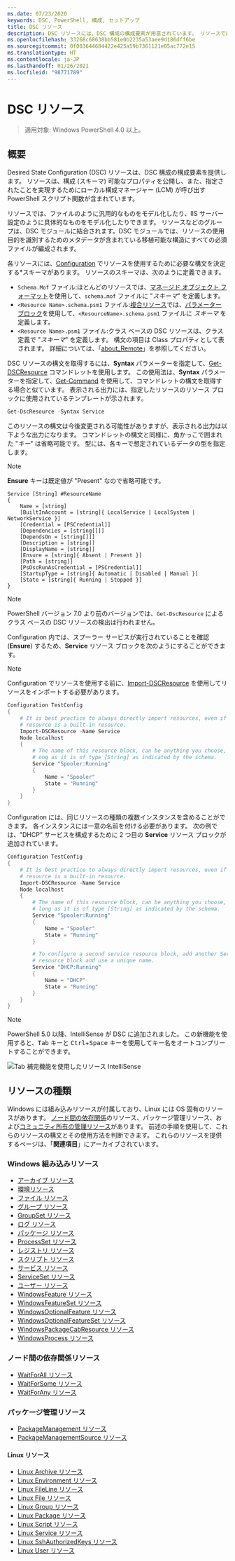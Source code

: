 ```yaml
---
ms.date: 07/23/2020
keywords: DSC, PowerShell, 構成, セットアップ
title: DSC リソース
description: DSC リソースには、DSC 構成の構成要素が用意されています。 リソースでは構成可能なプロパティ (スキーマ) が公開され、構成を適用するために LCM によって使用される PowerShell スクリプト関数が含まれています。
ms.openlocfilehash: 33268c68638bb581e0b2235a53aee9d186dff6be
ms.sourcegitcommit: 0f003644684422e425a59b7361121e05ac772e15
ms.translationtype: HT
ms.contentlocale: ja-JP
ms.lasthandoff: 01/26/2021
ms.locfileid: "98771789"
---
```

# <a name="dsc-resources"></a>DSC リソース

> 適用対象: Windows PowerShell 4.0 以上。

## <a name="overview"></a>概要

Desired State Configuration (DSC) リソースは、DSC 構成の構成要素を提供します。 リソースは、構成 (スキーマ) 可能なプロパティを公開し、また、指定されたことを実現するためにローカル構成マネージャー (LCM) が呼び出す PowerShell スクリプト関数が含まれています。

リソースでは、ファイルのように汎用的なものをモデル化したり、IIS サーバー設定のように具体的なものをモデル化したりできます。 リソースなどのグループは、DSC モジュールに結合されます。DSC モジュールでは、リソースの使用目的を識別するためのメタデータが含まれている移植可能な構造にすべての必須ファイルが編成されます。

各リソースには、[Configuration](../configurations/configurations.md) でリソースを使用するために必要な構文を決定する*スキーマがあります。 リソースのスキーマは、次のように定義できます。

- `Schema.Mof` ファイル:ほとんどのリソースでは、[マネージド オブジェクト フォーマット](/windows/desktop/wmisdk/managed-object-format--mof-)を使用して、`schema.mof` ファイルに "_スキーマ_" を定義します。
- `<Resource Name>.schema.psm1` ファイル:[複合リソース](../configurations/compositeConfigs.md)では、[パラメーター ブロック](/powershell/module/microsoft.powershell.core/about/about_functions#functions-with-parameters)を使用して、`<ResourceName>.schema.psm1` ファイルに _スキーマ_ を定義します。
- `<Resource Name>.psm1` ファイル:クラス ベースの DSC リソースは、クラス定義で "_スキーマ_" を定義します。 構文の項目は Class プロパティとして表されます。 詳細については、「[about_Remote](/powershell/module/psdesiredstateconfiguration/about/about_classes_and_dsc)」を参照してください。

DSC リソースの構文を取得するには、**Syntax** パラメーターを指定して、[Get-DSCResource](/powershell/module/PSDesiredStateConfiguration/Get-DscResource) コマンドレットを使用します。 この使用法は、**Syntax** パラメーターを指定して、[Get-Command](/powershell/module/microsoft.powershell.core/get-command) を使用して、コマンドレットの構文を取得する場合と似ています。 表示される出力には、指定したリソースのリソース ブロックに使用されているテンプレートが示されます。

```powershell
Get-DscResource -Syntax Service
```

このリソースの構文は今後変更される可能性がありますが、表示される出力は以下ような出力になります。 コマンドレットの構文と同様に、角かっこで囲まれた "_キー_" は省略可能です。 型には、各キーで想定されているデータの型を指定します。

> [!NOTE]
> **Ensure** キーは既定値が "Present" なので省略可能です。

```output
Service [String] #ResourceName
{
    Name = [string]
    [BuiltInAccount = [string]{ LocalService | LocalSystem | NetworkService }]
    [Credential = [PSCredential]]
    [Dependencies = [string[]]]
    [DependsOn = [string[]]]
    [Description = [string]]
    [DisplayName = [string]]
    [Ensure = [string]{ Absent | Present }]
    [Path = [string]]
    [PsDscRunAsCredential = [PSCredential]]
    [StartupType = [string]{ Automatic | Disabled | Manual }]
    [State = [string]{ Running | Stopped }]
}
```

> [!NOTE]
> PowerShell バージョン 7.0 より前のバージョンでは、`Get-DscResource` によるクラス ベースの DSC リソースの検出は行われません。

Configuration 内では、スプーラー サービスが実行されていることを確認 (**Ensure**) するため、**Service** リソース ブロックを次のようにすることができます。

> [!NOTE]
> Configuration でリソースを使用する前に、[Import-DSCResource](../configurations/import-dscresource.md) を使用してリソースをインポートする必要があります。

```powershell
Configuration TestConfig
{
    # It is best practice to always directly import resources, even if the
    # resource is a built-in resource.
    Import-DSCResource -Name Service
    Node localhost
    {
        # The name of this resource block, can be anything you choose, as l
        # ong as it is of type [String] as indicated by the schema.
        Service "Spooler:Running"
        {
            Name = "Spooler"
            State = "Running"
        }
    }
}
```

Configuration には、同じリソースの種類の複数インスタンスを含めることができます。 各インスタンスには一意の名前を付ける必要があります。 次の例では、"DHCP" サービスを構成するために 2 つ目の **Service** リソース ブロックが追加されています。

```powershell
Configuration TestConfig
{
    # It is best practice to always directly import resources, even if the
    # resource is a built-in resource.
    Import-DSCResource -Name Service
    Node localhost
    {
        # The name of this resource block, can be anything you choose, as
        # long as it is of type [String] as indicated by the schema.
        Service "Spooler:Running"
        {
            Name = "Spooler"
            State = "Running"
        }

        # To configure a second service resource block, add another Service
        # resource block and use a unique name.
        Service "DHCP:Running"
        {
            Name = "DHCP"
            State = "Running"
        }
    }
}
```

> [!NOTE]
> PowerShell 5.0 以降、IntelliSense が DSC に追加されました。 この新機能を使用すると、<kbd>Tab</kbd> キーと <kbd>Ctrl</kbd>+<kbd>Space</kbd> キーを使用してキー名をオートコンプリートすることができます。

![Tab 補完機能を使用したリソース IntelliSense](media/resources/resource-tabcompletion.png)

## <a name="types-of-resources"></a>リソースの種類

Windows には組み込みリソースが付属しており、Linux には OS 固有のリソースがあります。 [ノード間の依存関係](../configurations/crossNodeDependencies.md)のリソース、パッケージ管理リソース、および[コミュニティ所有の管理リソース](https://github.com/dsccommunity)があります。 前述の手順を使用して、これらのリソースの構文とその使用方法を判断できます。 これらのリソースを提供するページは、「**関連項目**」にアーカイブされています。

### <a name="windows-built-in-resources"></a>Windows 組み込みリソース

- [アーカイブ リソース](../reference/resources/windows/archiveResource.md)
- [環境リソース](../reference/resources/windows/environmentResource.md)
- [ファイル リソース](../reference/resources/windows/fileResource.md)
- [グループ リソース](../reference/resources/windows/groupResource.md)
- [GroupSet リソース](../reference/resources/windows/groupSetResource.md)
- [ログ リソース](../reference/resources/windows/logResource.md)
- [パッケージ リソース](../reference/resources/windows/packageResource.md)
- [ProcessSet リソース](../reference/resources/windows/ProcessSetResource.md)
- [レジストリ リソース](../reference/resources/windows/registryResource.md)
- [スクリプト リソース](../reference/resources/windows/scriptResource.md)
- [サービス リソース](../reference/resources/windows/serviceResource.md)
- [ServiceSet リソース](../reference/resources/windows/serviceSetResource.md)
- [ユーザー リソース](../reference/resources/windows/userResource.md)
- [WindowsFeature リソース](../reference/resources/windows/windowsFeatureResource.md)
- [WindowsFeatureSet リソース](../reference/resources/windows/windowsFeatureSetResource.md)
- [WindowsOptionalFeature リソース](../reference/resources/windows/windowsOptionalFeatureResource.md)
- [WindowsOptionalFeatureSet リソース](../reference/resources/windows/windowsOptionalFeatureSetResource.md)
- [WindowsPackageCabResource リソース](../reference/resources/windows/windowsPackageCabResource.md)
- [WindowsProcess リソース](../reference/resources/windows/windowsProcessResource.md)

### <a name="cross-node-dependency-resources"></a>ノード間の依存関係リソース

- [WaitForAll リソース](../reference/resources/windows/waitForAllResource.md)
- [WaitForSome リソース](../reference/resources/windows/waitForSomeResource.md)
- [WaitForAny リソース](../reference/resources/windows/waitForAnyResource.md)

### <a name="package-management-resources"></a>パッケージ管理リソース

- [PackageManagement リソース](../reference/resources/packagemanagement/PackageManagementDscResource.md)
- [PackageManagementSource リソース](../reference/resources/packagemanagement/PackageManagementSourceDscResource.md)

#### <a name="linux-resources"></a>Linux リソース

- [Linux Archive リソース](../reference/resources/linux/lnxArchiveResource.md)
- [Linux Environment リソース](../reference/resources/linux/lnxEnvironmentResource.md)
- [Linux FileLine リソース](../reference/resources/linux/lnxFileLineResource.md)
- [Linux File リソース](../reference/resources/linux/lnxFileResource.md)
- [Linux Group リソース](../reference/resources/linux/lnxGroupResource.md)
- [Linux Package リソース](../reference/resources/linux/lnxPackageResource.md)
- [Linux Script リソース](../reference/resources/linux/lnxScriptResource.md)
- [Linux Service リソース](../reference/resources/linux/lnxServiceResource.md)
- [Linux SshAuthorizedKeys リソース](../reference/resources/linux/lnxSshAuthorizedKeysResource.md)
- [Linux User リソース](../reference/resources/linux/lnxUserResource.md)
